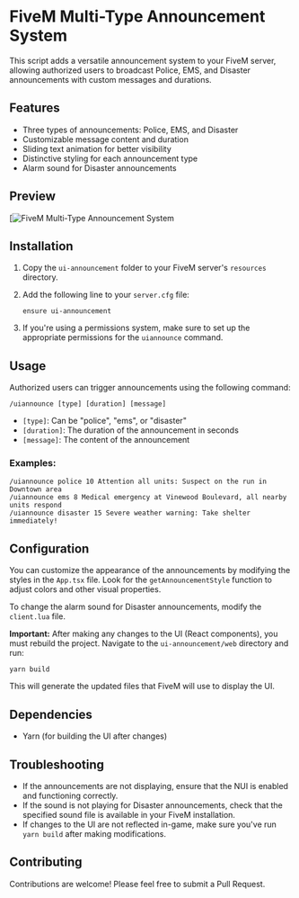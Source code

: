 # FiveM Multi-Type Announcement System

This script adds a versatile announcement system to your FiveM server, allowing authorized users to broadcast Police, EMS, and Disaster announcements with custom messages and durations.

## Features

- Three types of announcements: Police, EMS, and Disaster
- Customizable message content and duration
- Sliding text animation for better visibility
- Distinctive styling for each announcement type
- Alarm sound for Disaster announcements

## Preview 

[![FiveM Multi-Type Announcement System](https://streamable.com/n76bnl)

## Installation

1. Copy the `ui-announcement` folder to your FiveM server's `resources` directory.

2. Add the following line to your `server.cfg` file:
   ```
   ensure ui-announcement
   ```

3. If you're using a permissions system, make sure to set up the appropriate permissions for the `uiannounce` command.

## Usage

Authorized users can trigger announcements using the following command:

```
/uiannounce [type] [duration] [message]
```

- `[type]`: Can be "police", "ems", or "disaster"
- `[duration]`: The duration of the announcement in seconds
- `[message]`: The content of the announcement

### Examples:

```
/uiannounce police 10 Attention all units: Suspect on the run in Downtown area
/uiannounce ems 8 Medical emergency at Vinewood Boulevard, all nearby units respond
/uiannounce disaster 15 Severe weather warning: Take shelter immediately!
```

## Configuration

You can customize the appearance of the announcements by modifying the styles in the `App.tsx` file. Look for the `getAnnouncementStyle` function to adjust colors and other visual properties.

To change the alarm sound for Disaster announcements, modify the `client.lua` file.

**Important:** After making any changes to the UI (React components), you must rebuild the project. Navigate to the `ui-announcement/web` directory and run:

```
yarn build
```

This will generate the updated files that FiveM will use to display the UI.

## Dependencies

- Yarn (for building the UI after changes)

## Troubleshooting

- If the announcements are not displaying, ensure that the NUI is enabled and functioning correctly.
- If the sound is not playing for Disaster announcements, check that the specified sound file is available in your FiveM installation.
- If changes to the UI are not reflected in-game, make sure you've run `yarn build` after making modifications.


## Contributing

Contributions are welcome! Please feel free to submit a Pull Request.
